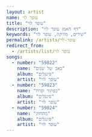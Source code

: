```yaml
---
layout: artist
name: עופר לוי
title: "עופר לוי"
description: "דף האמן עופר לוי"
keywords: "שירים, מוזיקה, עופר לוי"
permalink: /artists/עופר-לוי
redirect_from:
  - /artists/list/עופר לוי
songs:
  - number: "59822"
    name: "כאב של שנים"
    album: "סינגלים"
    artist: "עופר לוי"
  - number: "59823"
    name: "כפתור ופרח"
    album: "סינגלים"
    artist: "עופר לוי"
  - number: "59824"
    name: "מתחזק"
    album: "סינגלים"
    artist: "עופר לוי"
---
```


